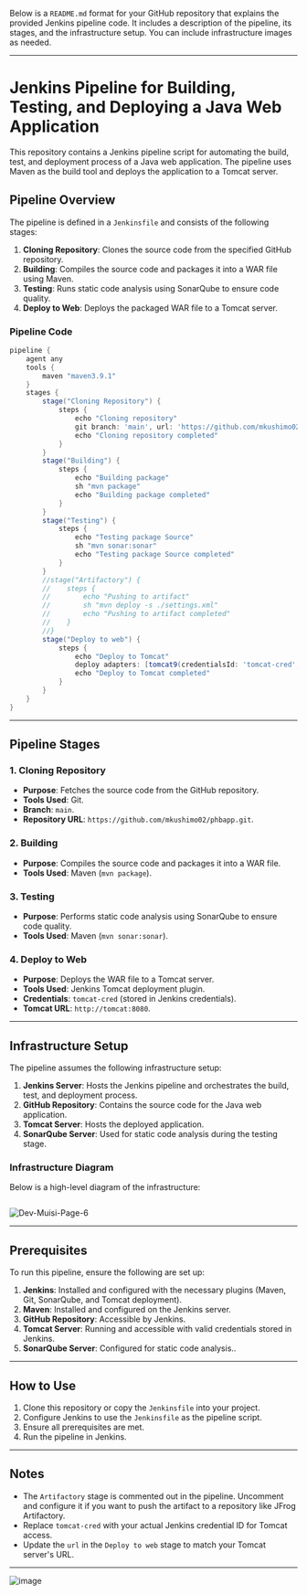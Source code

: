 Below is a `README.md` format for your GitHub repository that explains the provided Jenkins pipeline code. It includes a description of the pipeline, its stages, and the infrastructure setup. You can include infrastructure images as needed.

---

# Jenkins Pipeline for Building, Testing, and Deploying a Java Web Application

This repository contains a Jenkins pipeline script for automating the build, test, and deployment process of a Java web application. The pipeline uses Maven as the build tool and deploys the application to a Tomcat server.

## Pipeline Overview

The pipeline is defined in a `Jenkinsfile` and consists of the following stages:

1. **Cloning Repository**: Clones the source code from the specified GitHub repository.
2. **Building**: Compiles the source code and packages it into a WAR file using Maven.
3. **Testing**: Runs static code analysis using SonarQube to ensure code quality.
4. **Deploy to Web**: Deploys the packaged WAR file to a Tomcat server.

### Pipeline Code

```groovy
pipeline {
    agent any
    tools {
        maven "maven3.9.1"
    }
    stages {
        stage("Cloning Repository") {
            steps {
                echo "Cloning repository"
                git branch: 'main', url: 'https://github.com/mkushimo02/phbapp.git'
                echo "Cloning repository completed"
            }
        }
        stage("Building") {
            steps {
                echo "Building package"
                sh "mvn package"
                echo "Building package completed"
            }
        }
        stage("Testing") {
            steps {
                echo "Testing package Source"
                sh "mvn sonar:sonar"
                echo "Testing package Source completed"
            }
        }
        //stage("Artifactory") {
        //    steps {
        //        echo "Pushing to artifact"
        //        sh "mvn deploy -s ./settings.xml"
        //        echo "Pushing to artifact completed"
        //    }
        //}
        stage("Deploy to web") {
            steps {
                echo "Deploy to Tomcat"
                deploy adapters: [tomcat9(credentialsId: 'tomcat-cred', path: '', url: 'http://tomcat:8080')], contextPath: null, war: 'target/*.war'
                echo "Deploy to Tomcat completed"
            }
        }
    }
}
```

---

## Pipeline Stages

### 1. Cloning Repository
- **Purpose**: Fetches the source code from the GitHub repository.
- **Tools Used**: Git.
- **Branch**: `main`.
- **Repository URL**: `https://github.com/mkushimo02/phbapp.git`.

### 2. Building
- **Purpose**: Compiles the source code and packages it into a WAR file.
- **Tools Used**: Maven (`mvn package`).

### 3. Testing
- **Purpose**: Performs static code analysis using SonarQube to ensure code quality.
- **Tools Used**: Maven (`mvn sonar:sonar`).

### 4. Deploy to Web
- **Purpose**: Deploys the WAR file to a Tomcat server.
- **Tools Used**: Jenkins Tomcat deployment plugin.
- **Credentials**: `tomcat-cred` (stored in Jenkins credentials).
- **Tomcat URL**: `http://tomcat:8080`.

---

## Infrastructure Setup

The pipeline assumes the following infrastructure setup:

1. **Jenkins Server**: Hosts the Jenkins pipeline and orchestrates the build, test, and deployment process.
2. **GitHub Repository**: Contains the source code for the Java web application.
3. **Tomcat Server**: Hosts the deployed application.
4. **SonarQube Server**: Used for static code analysis during the testing stage.

### Infrastructure Diagram

Below is a high-level diagram of the infrastructure:

```

```
![Dev-Muisi-Page-6](https://github.com/user-attachments/assets/791db412-2c05-4829-ae5f-c6912e9f7d15)


---

## Prerequisites

To run this pipeline, ensure the following are set up:

1. **Jenkins**: Installed and configured with the necessary plugins (Maven, Git, SonarQube, and Tomcat deployment).
2. **Maven**: Installed and configured on the Jenkins server.
3. **GitHub Repository**: Accessible by Jenkins.
4. **Tomcat Server**: Running and accessible with valid credentials stored in Jenkins.
5. **SonarQube Server**: Configured for static code analysis..

---

## How to Use

1. Clone this repository or copy the `Jenkinsfile` into your project.
2. Configure Jenkins to use the `Jenkinsfile` as the pipeline script.
3. Ensure all prerequisites are met.
4. Run the pipeline in Jenkins.

---

## Notes

- The `Artifactory` stage is commented out in the pipeline. Uncomment and configure it if you want to push the artifact to a repository like JFrog Artifactory.
- Replace `tomcat-cred` with your actual Jenkins credential ID for Tomcat access.
- Update the `url` in the `Deploy to web` stage to match your Tomcat server's URL.

---
![image](https://github.com/user-attachments/assets/8bdea1a1-787d-40fc-8ab4-2ecf52f213ba)

